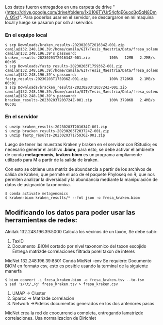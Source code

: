 Los datos fueron entregados en una carpeta de drive "(https://drive.google.com/drive/folders/1x0106TYUr54gfqE6uod3g5qN8DmA_Q5x)". Para poderlos usar en el servidor, se descargaron en mi maquina local y luego se pasaron por ssh al servidor.

### En el equipo local
```{bash}
$ scp Downloads/kraken_results-20230203T201634Z-001.zip camila@132.248.196.39:/home/camila/GIT/Tesis_Maestria/Data/fresa_solena
camila@132.248.196.39's password: 
kraken_results-20230203T201634Z-001.zip         100%   12MB   2.2MB/s   00:05    
$ scp Downloads/fastp_results-20230203T175936Z-001.zip camila@132.248.196.39:/home/camila/GIT/Tesis_Maestria/Data/fresa_solena
camila@132.248.196.39's password: 
fastp_results-20230203T175936Z-001.zip          100% 2728KB   2.1MB/s   00:01  
$ scp Downloads/bracken_results-20230203T203724Z-001.zip camila@132.248.196.39:/home/camila/GIT/Tesis_Maestria/Data/fresa_solena
camila@132.248.196.39's password: 
bracken_results-20230203T203724Z-001.zip        100% 3798KB   2.4MB/s   00:01
```

### En el servidor

```{bash}
$ unzip kraken_results-20230203T201634Z-001.zip 
$ unzip bracken_results-20230203T203724Z-001.zip 
$ unzip fastp_results-20230203T175936Z-001.zip
```

Luego de tener las muestras Kraken y braken en el servidor con RStudio; es necesario generar el archivo **.biom**; para esto, se debe activar el ambiente de conda **metagenomis**, **kraken-biom** es un programa ampliamente utilizado para M a partir de la salida de kraken.

Con esto se obtiene una matriz de abundancia a partir de los archivos de salida de Kraken, que permite el uso de el paquete Phyloseq en R, que nos permiten analizar la diversidad y la abundancia mediante la manipulación de datos de asignación taxonómica.

```{bash}
$ conda activate metagenomics
$ kraken-biom kraken_results/* --fmt json -o fresa_kraken.biom
```


## Modificando los datos para poder usar  las herramientas de redes:

Alnitak
132.248.196.39:5000
Calcula los vecinos de un taxon,
Se debe subir:
1. TaxID
2. Documento .BIOM cortado por nivel taxonomico del taxon escojido
Entrega matrizde correlaciones filtrada porel taxon de interes

MicNet
132.248.196.39:8501
Conda MicNet -env
Se requiere:
Documento BIOM en formato csv, esto es posible usando la terminal de la siguiente manerfa 
```{bash}
$ biom convert -i fresa_kraken.biom -o fresa_kraken.tsv --to-tsv
$ sed 's/\t/,/g' fresa_kraken.tsv > fresa_kraken.csv
```
1. UMAP -> Cluster
2. Sparcc -> Matrizde correlacion
3. Network ->Pidelos documentos generados en los dos anteriores pasos


MicNet crea la red de coocurrencia completa, entregando lamatrizde correlaciones.
Usa normalizacion de Dirichlet

